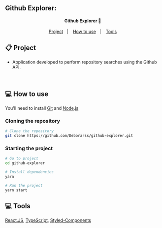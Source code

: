 <h1 align="center">
    <h2>Github Explorer:</>
</h1>

<h4 align="center">
	 Github Explorer 🔎
</h4>

<p align="center">
  <a href="#-project">Project</a>&nbsp;&nbsp;&nbsp;|&nbsp;&nbsp;&nbsp;
  <a href="#-how-to-use">How to use</a>&nbsp;&nbsp;&nbsp;|&nbsp;&nbsp;&nbsp;
  <a href="#-tools">Tools</a>
</p>

## 📋 Project

- Application developed to perform repository searches using the Github API.
  <br><br><br>

## 💻 How to use

You'll need to install [Git](https://git-scm.com) and [Node.js](https://nodejs.org/en/download/)

### Cloning the repository

```bash
# Clone the repository
git clone https://github.com/Deborarss/github-explorer.git
```

### Starting the project

```bash
# Go to project
cd github-explorer

# Install dependencies
yarn

# Run the project
yarn start
```

## 💻 Tools

[React.JS](https://reactjs.org/), [TypeScript](https://www.typescriptlang.org/), [Styled-Components](https://styled-components.com/)
